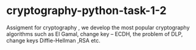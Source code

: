 # cryptography-python-task-1-2
Assigment for cryptography , we develop the most popular cryptography algorithms such as  El Gamal,
change key  – ECDH, the problem of DLP, change keys  Diffie-Hellman ,RSA etc.
